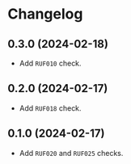 # Changelog

## 0.3.0 (2024-02-18)

- Add `RUF010` check.

## 0.2.0 (2024-02-17)

- Add `RUF018` check.

## 0.1.0 (2024-02-17)

- Add `RUF020` and `RUF025` checks.

